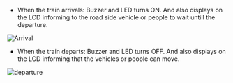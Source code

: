 - When the train arrivals: Buzzer and LED turns ON. And also displays on the LCD informing to the road side vehicle or people to wait untill the departure.

![Arrival](https://user-images.githubusercontent.com/98875082/156937235-01a343f7-71cd-433b-9557-6cba3a61d580.PNG)




- When the train departs: Buzzer and LED turns OFF. And also displays on the LCD informing that the vehicles or people can move.

![departure](https://user-images.githubusercontent.com/98875082/156937236-7c4b2173-ff33-4a19-8f1e-3e4c775c59d8.PNG)
